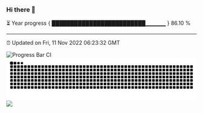 ### Hi there 👋

⏳ Year progress { █████████████████████████▁▁▁▁▁ } 86.10 %

---

⏰ Updated on Fri, 11 Nov 2022 06:23:32 GMT

![Progress Bar CI](https://github.com/liununu/liununu/workflows/Progress%20Bar%20CI/badge.svg)![](https://raw.githubusercontent.com/L1cardo/L1cardo/main/assets/github-contribution-grid-snake.svg)![](https://raw.githubusercontent.com/seesaws/seesaws/main/assets/github-contribution-grid-snake.svg)
